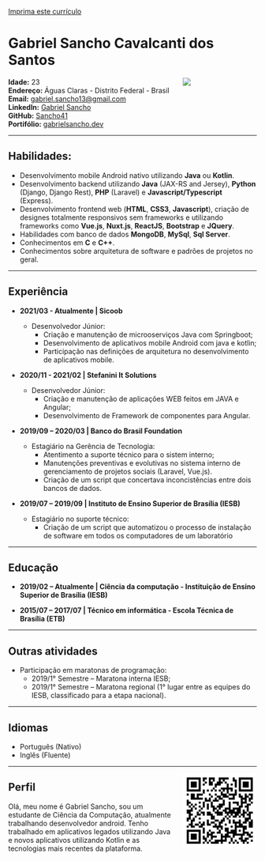 [Imprima este currículo](https://Sancho41.github.io/curriculum_pt.html#print)
# Gabriel Sancho Cavalcanti dos Santos

<img src="https://avatars3.githubusercontent.com/u/26601912?v=4" align="right" width="150"></img>
**Idade:** 23<br>
**Endereço:** Águas Claras - Distrito Federal - Brasil<br>
**Email:** gabriel.sancho13@gmail.com<br>
**LinkedIn:** [Gabriel Sancho](https://www.linkedin.com/in/gabriel-sancho-99888a180/)<br>
**GitHub:** [Sancho41](https://github.com/Sancho41)<br>
**Portifólio:** [gabrielsancho.dev](https://gabrielsancho.dev)

---

## Habilidades:
  - Desenvolvimento mobile Android nativo utilizando **Java** ou **Kotlin**.
  - Desenvolvimento backend utilizando **Java** (JAX-RS and Jersey), **Python** (Django, Django Rest), **PHP** (Laravel) e **Javascript/Typescript** (Express).
  - Desenvolvimento frontend web (**HTML**, **CSS3**, **Javascript**), criação de designes totalmente responsivos sem frameworks e utilizando frameworks como **Vue.js**, **Nuxt.js**, **ReactJS**, **Bootstrap** e **JQuery**.
  - Habilidades com banco de dados **MongoDB**, **MySql**, **Sql Server**.
  - Conhecimentos em **C** e **C++**.
  - Conhecimentos sobre arquitetura de software e padrões de projetos no geral.

---

## Experiência
- **2021/03 - Atualmente | Sicoob**
  - Desenvolvedor Júnior:
    - Criação e manutenção de microoserviços Java com Springboot;
    - Desenvolvimento de aplicativos mobile Android com java e kotlin;
    - Participação nas definições de arquitetura no desenvolvimento de aplicativos mobile.

- **2020/11 - 2021/02 | Stefanini It Solutions**
    - Desenvolvedor Júnior:
        - Criação e manutenção de aplicações WEB feitos em JAVA e Angular;
        - Desenvolvimento de Framework de componentes para Angular.

- **2019/09 – 2020/03 | Banco do Brasil Foundation**
    - Estagiário na Gerência de Tecnologia:
      - Atentimento a suporte técnico para o sistem interno;
      - Manutenções preventivas e evolutivas no sistema interno de gerenciamento de projetos sociais (Laravel, Vue.js).
      - Criação de um script que concertava inconcistências entre dois bancos de dados.

- **2019/07 – 2019/09 | Instituto de Ensino Superior de Brasília (IESB)**
    - Estagiário no suporte técnico:
      - Criação de um script que automatizou o processo de instalação de software em todos os computadores de um laboratório

---

## Educação
- **2019/02 – Atualmente | Ciência da computação - Instituição de Ensino Superior de Brasília (IESB)**

- **2015/07 – 2017/07 | Técnico em informática - Escola Técnica de Brasília (ETB)**

---

## Outras atividades
- Participação em maratonas de programação:
    - 2019/1° Semestre – Maratona interna IESB;
    - 2019/1° Semestre – Maratona regional (1° lugar entre as equipes do IESB, classificado para a etapa nacional).
  
---

## Idiomas
  - Português (Nativo)
  - Inglês (Fluente)

___

<img src="assets/img/qrcode.png" width="150" align="right" style="margin-left: 20px"></img>
## Perfil 

Olá, meu nome é Gabriel Sancho, sou um estudante de Ciência da Computação, atualmente trabalhando desenvolvedor android. Tenho trabalhado em aplicativos legados utilizando Java e novos aplicativos utilizando Kotlin e as tecnologias mais recentes da plataforma.
